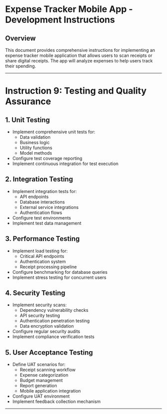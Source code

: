# Expense Tracker Mobile App - Development Instructions
## Overview
This document provides comprehensive instructions for implementing an expense tracker mobile application that allows users to scan receipts or share digital receipts. The app will analyze expenses to help users track their spending.

---

# Instruction 9: Testing and Quality Assurance

## 1. Unit Testing
- Implement comprehensive unit tests for:
  - Data validation
  - Business logic
  - Utility functions
  - Model methods
- Configure test coverage reporting
- Implement continuous integration for test execution

## 2. Integration Testing
- Implement integration tests for:
  - API endpoints
  - Database interactions
  - External service integrations
  - Authentication flows
- Configure test environments
- Implement test data management

## 3. Performance Testing
- Implement load testing for:
  - Critical API endpoints
  - Authentication system
  - Receipt processing pipeline
- Configure benchmarking for database queries
- Implement stress testing for concurrent users

## 4. Security Testing
- Implement security scans:
  - Dependency vulnerability checks
  - API security testing
  - Authentication penetration testing
  - Data encryption validation
- Configure regular security audits
- Implement compliance verification tests

## 5. User Acceptance Testing
- Define UAT scenarios for:
  - Receipt scanning workflow
  - Expense categorization
  - Budget management
  - Report generation
  - Mobile application integration
- Configure UAT environment
- Implement feedback collection mechanism

---